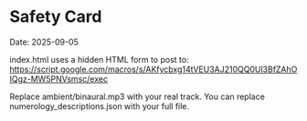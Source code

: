 # Safety Card

Date: 2025-09-05

index.html uses a hidden HTML form to post to:
https://script.google.com/macros/s/AKfycbxg14tVEU3AJ210QQ0Ul3BfZAhOIQgz-MW5PNVsmsc/exec

Replace ambient/binaural.mp3 with your real track.
You can replace numerology_descriptions.json with your full file.
